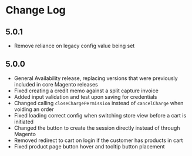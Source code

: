 # Change Log

## 5.0.1
* Remove reliance on legacy config value being set

## 5.0.0
* General Availability release, replacing versions that were previously included in core Magento releases
* Fixed creating a credit memo against a split capture invoice
* Added input validation and test upon saving for credentials
* Changed calling `closeChargePermission` instead of `cancelCharge` when voiding an order
* Fixed loading correct config when switching store view before a cart is initiated
* Changed the button to create the session directly instead of through Magento
* Removed redirect to cart on login if the customer has products in cart
* Fixed product page button hover and tooltip button placement
